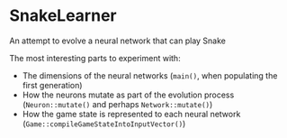 # SnakeLearner
An attempt to evolve a neural network that can play Snake

The most interesting parts to experiment with:
 - The dimensions of the neural networks (`main()`, when populating the first generation)
 - How the neurons mutate as part of the evolution process (`Neuron::mutate()` and perhaps `Network::mutate()`)
 - How the game state is represented to each neural network (`Game::compileGameStateIntoInputVector()`)
